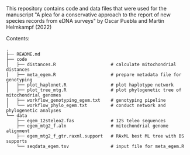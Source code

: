 
This repository contains code and data files that were used for the manuscript 
"A plea for a conservative approach to the report of new species records from eDNA surveys" 
by Oscar Puebla and Martin Helmkampf (2022)

Contents:
```
.
├── README.md
├── code
│   ├── distances.R                     # calculate mitochondrial distances
│   ├── meta_egem.R                     # prepare metadata file for genotyping
│   ├── plot_haplonet.R                 # plot haplotype network
│   ├── plot_tree_mtg.R                 # plot phylogenetic tree of mitochondrial genomes
│   ├── workflow_genotyping_egem.txt    # genotyping pipeline
│   └── workflow_phylo_egem.txt         # conduct network and phylogenetic analyses
└── data
    ├── egem_12steleo2.fas              # 12S teleo sequences
    ├── egem_mtg2_f.aln                 # mitochondrial genome alignment
    ├── egem_mtg2_f_gtr.raxml.support   # RAxML best ML tree with BS supports
    └── seqdata_egem.tsv                # input file for meta_egem.R

```
